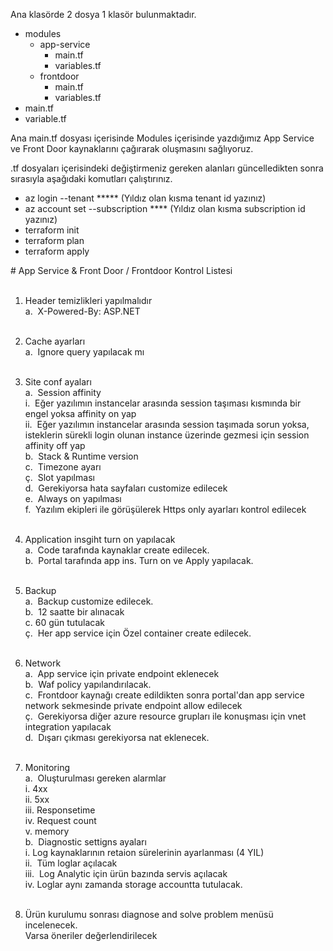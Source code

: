 Ana klasörde 2 dosya 1 klasör bulunmaktadır.

- modules
  - app-service
    - main.tf
    - variables.tf  
  - frontdoor
    - main.tf
    - variables.tf
- main.tf
- variable.tf


<p>Ana main.tf dosyası içerisinde Modules içerisinde yazdığımız App Service ve Front Door kaynaklarını çağırarak oluşmasını sağlıyoruz.</p>
<p>.tf dosyaları içerisindeki değiştirmeniz gereken alanları güncelledikten sonra sırasıyla aşağıdaki komutları çalıştırınız.</p>

- az login --tenant  *****  (Yıldız olan kısma tenant id yazınız)
- az account set --subscription **** (Yıldız olan kısma subscription id yazınız)
- terraform init
- terraform plan
- terraform apply

<p># App Service & Front Door / Frontdoor  Kontrol Listesi<br><br>
  
1. Header temizlikleri yapılmalıdır <br>
a.  X-Powered-By: ASP.NET <br> <br>    

2. Cache ayarları<br>
a.  Ignore query yapılacak mı <br><br>
  
3. Site conf ayaları<br>
a.  Session affinity<br>
i.  Eğer yazılımın instancelar arasında session taşıması kısmında bir engel yoksa affinity on yap<br>
ii.  Eğer yazılımın instancelar arasında session taşımada sorun yoksa, isteklerin sürekli login olunan instance üzerinde gezmesi için session affinity off yap<br>
b.  Stack & Runtime version<br>
c.  Timezone ayarı<br>
ç.  Slot yapılması <br>
d.  Gerekiyorsa hata sayfaları customize edilecek<br>
e.  Always on yapılması<br>
f.  Yazılım ekipleri ile görüşülerek Https only ayarları kontrol edilecek<br><br>

4. Application insgiht turn on yapılacak<br>        a.  Code tarafında kaynaklar create edilecek.  <br>
b.  Portal tarafında app ins. Turn on ve Apply yapılacak.<br><br>

5. Backup<br>
a.  Backup customize edilecek.<br>
b.  12 saatte bir alınacak<br>
c.  60 gün tutulacak<br>
ç.  Her app service için Özel container create edilecek. <br><br>

6. Network<br>
a.  App service için private endpoint eklenecek <br>
b.  Waf policy yapılandırılacak.<br>
c.  Frontdoor kaynağı create edildikten sonra portal'dan app service network sekmesinde private endpoint allow edilecek<br>
ç.  Gerekiyorsa diğer azure resource grupları ile konuşması için vnet integration yapılacak <br>
d.  Dışarı çıkması gerekiyorsa nat eklenecek.<br><br>

7. Monitoring<br>
a.  Oluşturulması gereken alarmlar<br>
i. 4xx<br>
ii. 5xx<br>
iii. Responsetime<br>
iv. Request count<br>
v. memory   <br>
b.  Diagnostic settigns ayaları<br>
i. Log kaynaklarının retaion sürelerinin ayarlanması (4 YIL)<br>
ii.  Tüm loglar açılacak<br>
iii.  Log Analytic için ürün bazında servis açılacak <br>
iv.  Loglar aynı zamanda storage accountta tutulacak.<br><br>

8. Ürün kurulumu sonrası diagnose and solve problem menüsü incelenecek.<br>
Varsa öneriler değerlendirilecek</p>

###
